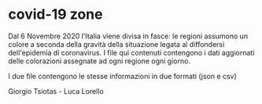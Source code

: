 # covid-19 zone
Dal 6 Novembre 2020 l'Italia viene divisa in fasce: le regioni assumono un colore a seconda della gravità della situazione legata al diffondersi dell'epidemia di coronavirus.
I file qui contenuti contengono i dati aggiornati delle colorazioni assegnate ad ogni regione ogni giorno.

I due file contengono le stesse informazioni in due formati (json e csv)

Giorgio Tsiotas - Luca Lorello
